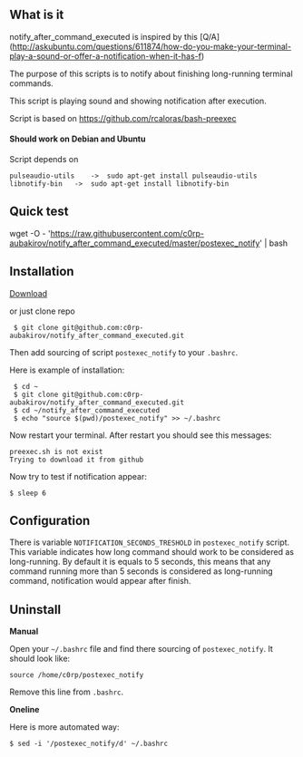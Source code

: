 ## What is it

notify_after_command_executed is inspired by this [Q/A] (http://askubuntu.com/questions/611874/how-do-you-make-your-terminal-play-a-sound-or-offer-a-notification-when-it-has-f)

The purpose of this scripts is to notify about finishing long-running terminal commands.

This script is playing sound and showing notification after execution.

Script is based on https://github.com/rcaloras/bash-preexec

#### Should work on Debian and Ubuntu

Script depends on

	pulseaudio-utils	->	sudo apt-get install pulseaudio-utils
	libnotify-bin	->	sudo apt-get install libnotify-bin

## Quick test

wget -O - 'https://raw.githubusercontent.com/c0rp-aubakirov/notify_after_command_executed/master/postexec_notify' | bash

## Installation

[Download](https://github.com/c0rp-aubakirov/notify_after_command_executed/archive/master.zip)

or just clone repo

     $ git clone git@github.com:c0rp-aubakirov/notify_after_command_executed.git

Then add sourcing of script `postexec_notify` to your `.bashrc`.

Here is example of installation:

     $ cd ~
     $ git clone git@github.com:c0rp-aubakirov/notify_after_command_executed.git
     $ cd ~/notify_after_command_executed
     $ echo "source $(pwd)/postexec_notify" >> ~/.bashrc

Now restart your terminal. After restart you should see this messages:

	preexec.sh is not exist
	Trying to download it from github

Now try to test if notification appear:

	$ sleep 6

## Configuration

There is variable `NOTIFICATION_SECONDS_TRESHOLD` in `postexec_notify` script. This variable indicates how long command should work to be considered as long-running.
By default it is equals to 5 seconds, this means that any command running more than 5 seconds is considered as long-running command, notification would appear after finish.

## Uninstall

**Manual**

Open your `~/.bashrc` file and find there sourcing of `postexec_notify`. It should look like:

	source /home/c0rp/postexec_notify

Remove this line from `.bashrc`.

**Oneline**

Here is more automated way:

	$ sed -i '/postexec_notify/d' ~/.bashrc

